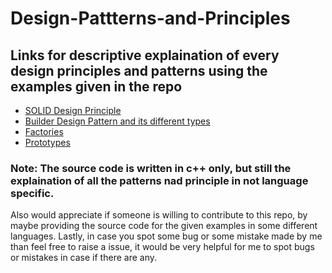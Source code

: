 # Design-Pattterns-and-Principles
## Links for descriptive explaination of every design principles and patterns using the examples given in the repo
+ [SOLID Design Principle](https://www.evernote.com/shard/s521/sh/cb75fd39-71d4-928f-b205-de0092f6a54c/faaiKd73fVrBSpdgg9CBEZc577IhmcQxzKl1NEsdeimFxBSjTyGh3vx1tA)
+ [Builder Design Pattern and its different types](https://docs.google.com/document/d/1FuFA1ANIR2zCkIEyZX8qZWp-9VGtU60SkRRD-LkR01E/edit?usp=sharing)
+ [Factories](https://docs.google.com/document/d/1f_VsIOq6PJN3aAKD6MWdmZ1SGx3t3ilYwa6CfAveL-o/edit?usp=sharing)
+ [Prototypes](https://docs.google.com/document/d/1ZleDGCLW68ay2ST-0vxnFdx5QBqKjonpIYKOZrkUpYg/edit?usp=sharing)
  
### Note: The source code is written in c++ only, but still the explaination of all the patterns nad principle in not language specific.
Also would appreciate if someone is willing to contribute to this repo, by maybe providing the source code for the given examples in some different languages. Lastly, in case you spot some bug or some mistake made by me than feel free to raise a issue, it would be very helpful for me to spot bugs or mistakes in case if there are any.
